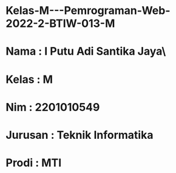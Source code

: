 # Kelas-M---Pemrograman-Web-2022-2-BTIW-013-M
# Nama : I Putu Adi Santika Jaya\
# Kelas : M
# Nim : 2201010549
# Jurusan : Teknik Informatika
# Prodi : MTI
